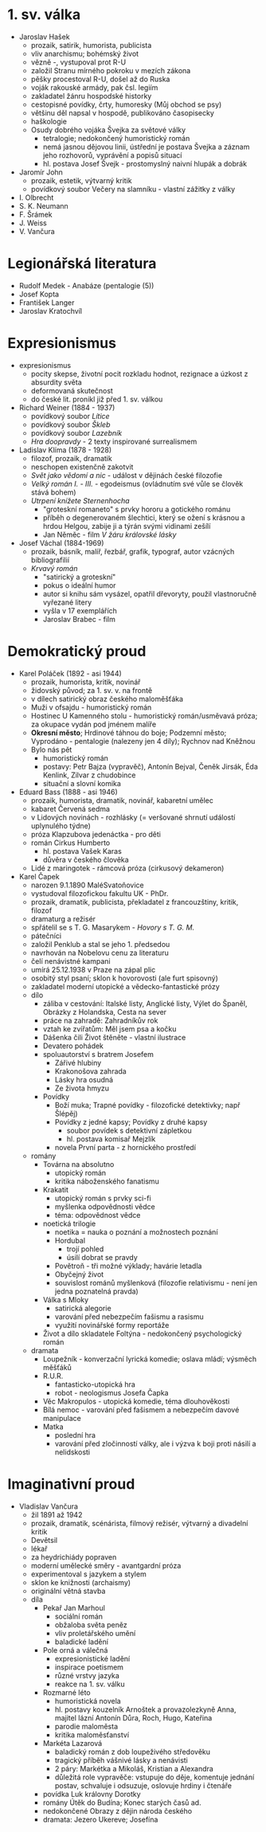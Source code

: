 # 1. sv. válka
* Jaroslav Hašek
	* prozaik, satirik, humorista, publicista
	* vliv anarchismu; bohémský život
	* vězně -, vystupoval prot R-U
	* založil Stranu mírného pokroku v mezích zákona
	* pěšky procestoval R-U, došel až do Ruska
	* voják rakouské armády, pak čsl. legiím
	* zakladatel žánru hospodské historky
	* cestopisné povídky, črty, humoresky (Můj obchod se psy)
	* většinu děl napsal v hospodě, publikováno časopisecky
	* haškologie
	* Osudy dobrého vojáka Švejka za světové války
		* tetralogie; nedokončený humoristický román
		* nemá jasnou dějovou linii, ústřední je postava Švejka a záznam jeho rozhovorů, vyprávění a popisů situací
		* hl. postava Josef Švejk - prostomyslný naivní hlupák a dobrák
* Jaromír John
	* prozaik, estetik, výtvarný kritik
	* povídkový soubor Večery na slamníku - vlastní zážitky z války
* I. Olbrecht
* S. K. Neumann
* F. Šrámek
* J. Weiss
* V. Vančura
# Legionářská literatura
* Rudolf Medek - Anabáze (pentalogie (5))
* Josef Kopta
* František Langer
* Jaroslav Kratochvíl
# Expresionismus
* expresionismus
	* pocity skepse, životní pocit rozkladu hodnot, rezignace a úzkost z absurdity světa
	* deformovaná skutečnost
	* do české lit. pronikl již před 1. sv. válkou
* Richard Weiner (1884 - 1937)
	* povídkový soubor *Lítice*
	* povídkový soubor *Škleb*
	* povídkový soubor *Lazebník*
	* *Hra doopravdy* - 2 texty inspirované surrealismem
* Ladislav Klíma (1878 - 1928)
	* filozof, prozaik, dramatik
	* neschopen existenčně zakotvit
	* *Svět jako vědomí a nic* - událost v dějinách české filozofie
	* *Velký román I. - III.* - egodeismus (ovládnutím své vůle se člověk stává bohem)
	* *Utrpení knížete Sternenhocha*
		* "groteskní romaneto" s prvky hororu a gotického románu
		* příběh o degenerovaném šlechtici, který se ožení s krásnou a hrdou Helgou, zabije ji a týrán svými vidinami zešílí
		* Jan Něměc - film *V žáru královské lásky*
* Josef Váchal (1884-1969)
	* prozaik, básník, malíř, řezbář, grafik, typograf, autor vzácných bibliografilií
	* *Krvavý román*
		* "satirický a groteskní"
		* pokus o ideální humor
		* autor si knihu sám vysázel, opatřil dřevoryty, použil vlastnoručně vyřezané litery
		* vyšla v 17 exemplářích
		* Jaroslav Brabec - film
# Demokratický proud
* Karel Poláček (1892 - asi 1944)
	* prozaik, humorista, kritik, novinář
	* židovský původ; za 1. sv. v. na frontě
	* v dílech satirický obraz českého maloměšťáka
	* Muži v ofsajdu - humoristický román
	* Hostinec U Kamenného stolu - humoristický román/usměvavá próza; za okupace vydán pod jménem malíře
	* **Okresní město**; Hrdinové táhnou do boje; Podzemní město; Vyprodáno - pentalogie (nalezeny jen 4 díly); Rychnov nad Kněžnou
	* Bylo nás pět
		* humoristický román
		* postavy: Petr Bajza (vypravěč), Antonín Bejval, Čeněk Jirsák, Éda Kenlink, Zilvar z chudobince
		* situační a slovní komika
* Eduard Bass (1888 - asi 1946)
	* prozaik, humorista, dramatik, novinář, kabaretní umělec
	* kabaret Červená sedma
	* v Lidových novinách - rozhlásky (= veršované shrnutí událostí uplynulého týdne)
	* próza Klapzubova jedenáctka - pro děti
	* román Cirkus Humberto
		* hl. postava Vašek Karas
		* důvěra v českého člověka
	* Lidé z maringotek - rámcová próza (cirkusový dekameron)
* Karel Čapek
	* narozen 9.1.1890 MaléSvatoňovice
	* vystudoval filozofickou fakultu UK - PhDr.
	* prozaik, dramatik, publicista, překladatel z francouzštiny, kritik, filozof
	* dramaturg a režisér
	* spřátelil se s T. G. Masarykem - *Hovory s T. G. M.*
	* pátečníci
	* založil Penklub a stal se jeho 1. předsedou
	* navrhován na Nobelovu cenu za literaturu
	* čelí nenávistné kampani
	* umírá 25.12.1938 v Praze na zápal plic
	* osobitý styl psaní; sklon k hovorovosti (ale furt spisovný)
	* zakladatel moderní utopické a vědecko-fantastické prózy
	* dílo
		* záliba v  cestování: Italské listy, Anglické listy, Výlet do Španěl, Obrázky z Holandska, Cesta na sever
		* práce na zahradě: Zahradníkův rok
		* vztah ke zvířatům: Měl jsem psa a kočku
		* Dášenka čili Život štěněte - vlastní ilustrace
		* Devatero pohádek
		* spoluautorství s bratrem Josefem
			* Zářivé hlubiny
			* Krakonošova zahrada
			* Lásky hra osudná
			* Ze života hmyzu
		* Povídky
			* Boží muka; Trapné povídky - filozofické detektivky; např Šlépěj)
			* Povídky z jedné kapsy; Povídky z druhé kapsy
				* soubor povídek s detektivní zápletkou
				* hl. postava komisař Mejzlík
			* novela První parta - z hornického prostředí
	* romány
		* Továrna na absolutno
			* utopický román
			* kritika náboženského fanatismu
		* Krakatit
			*  utopický román s prvky sci-fi
			*  myšlenka odpovědnosti vědce
			* téma: odpovědnost vědce
		*  noetická trilogie
			*  noetika = nauka o poznání a možnostech poznání
			*  Hordubal
				*  trojí pohled
				*  úsilí dobrat se pravdy
			* Povětroň - tři možné výklady; havárie letadla
			* Obyčejný život
			* souvislost románů myšlenková (filozofie relativismu - není jen jedna poznatelná pravda) 
		* Válka s Mloky
			* satirická alegorie
			* varování před nebezpečím fašismu a rasismu
			* využití novinářské formy reportáže
		* Život a dílo skladatele Foltýna - nedokončený psychologický román
	* dramata
		* Loupežník - konverzační lyrická komedie; oslava mládí; výsměch měšťáků
		* R.U.R.
			* fantasticko-utopická hra
			* robot - neologismus Josefa Čapka
		* Věc Makropulos - utopická komedie, téma dlouhověkosti
		* Bílá nemoc - varování před fašismem a nebezpečím davové manipulace
		* Matka
			* poslední hra
			* varování před zločinností války, ale i výzva k boji proti násilí a nelidskosti
# Imaginativní proud
* Vladislav Vančura
	* žil 1891 až 1942
	* prozaik, dramatik, scénárista, filmový režisér, výtvarný a divadelní kritik
	* Devětsil
	* lékař
	* za heydrichiády popraven
	* moderní umělecké směry - avantgardní próza
	* experimentoval s jazykem a stylem
	* sklon ke knižnosti (archaismy)
	* originální větná stavba
	* díla
		* Pekař Jan Marhoul
			* sociální román
			* obžaloba světa peněz
			* vliv proletářského umění
			* baladické ladění
		* Pole orná a válečná
			* expresionistické ladění
			* inspirace poetismem
			* různé vrstvy jazyka
			* reakce na 1. sv. válku
		* Rozmarné léto
			* humoristická novela
			* hl. postavy kouzelník Arnoštek a provazolezkyně Anna, majitel lázní Antonín Důra, Roch, Hugo, Kateřina
			* parodie maloměsta
			* kritika maloměsťanství
		* Markéta Lazarová
			* baladický román z dob loupeživého středověku
			* tragický příběh vášnivé lásky a nenávisti
			* 2 páry: Markétka a Mikoláš, Kristian a Alexandra
			* důležitá role vypravěče: vstupuje do děje, komentuje jednání postav, schvaluje i odsuzuje, oslovuje hrdiny i čtenáře
		* povídka Luk královny Dorotky
		* romány Útěk do Budína; Konec starých časů ad.
		* nedokončené Obrazy z dějin národa českého
		* dramata: Jezero Ukereve; Josefína